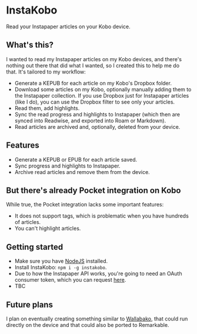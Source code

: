 # InstaKobo

Read your Instapaper articles on your Kobo device.

## What's this?

I wanted to read my Instapaper articles on my Kobo devices, and there's nothing out there that did what I wanted, so I created this to help me do that. It's tailored to my workflow:

* Generate a KEPUB for each article on my Kobo's Dropbox folder.
* Download some articles on my Kobo, optionally manually adding them to the Instapaper collection. If you use Dropbox just for Instapaper articles (like I do), you can use the Dropbox filter to see only your articles.
* Read them, add highlights.
* Sync the read progress and highlights to Instapaper (which then are synced into Readwise, and exported into Roam or Markdown).
* Read articles are archived and, optionally, deleted from your device. 

## Features

* Generate a KEPUB or EPUB for each article saved.
* Sync progress and highlights to Instapaper.
* Archive read articles and remove them from the device.

## But there's already Pocket integration on Kobo

While true, the Pocket integration lacks some important features:

* It does not support tags, which is problematic when you have hundreds of articles.
* You can't highlight articles.

## Getting started

* Make sure you have [NodeJS](https://nodejs.org/en/) installed.
* Install InstaKobo: `npm i -g instakobo`.
* Due to how the Instapaper API works, you're going to need an OAuth consumer token, which you can request [here](https://www.instapaper.com/main/request_oauth_consumer_token).
* TBC

## Future plans

I plan on eventually creating something similar to [Wallabako](https://gitlab.com/anarcat/wallabako), that could run directly on the device and that could also be ported to Remarkable. 
